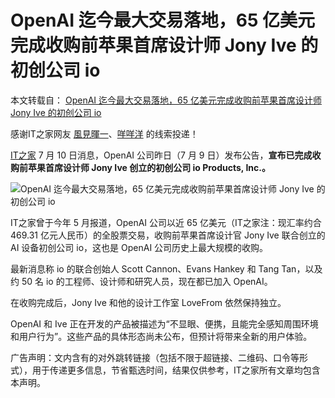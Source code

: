 # OpenAI 迄今最大交易落地，65 亿美元完成收购前苹果首席设计师 Jony Ive 的初创公司 io
本文转载自： [OpenAI 迄今最大交易落地，65 亿美元完成收购前苹果首席设计师 Jony Ive 的初创公司 io](https://www.ithome.com/0/867/057.htm)

感谢IT之家网友 [風見暉一](https://m.ithome.com/html/app/open.html?url=ithome%3A%2F%2Fuserpage%3Fid%3D795776)、[咩咩洋](https://m.ithome.com/html/app/open.html?url=ithome%3A%2F%2Fuserpage%3Fid%3D1520790) 的线索投递！

[IT之家](https://www.ithome.com/) 7 月 10 日消息，OpenAI 公司昨日（7 月 9 日）发布公告，**宣布已完成收购前苹果首席设计师 Jony Ive 创立的初创公司 io Products, Inc.。**

![](https://pic.code-nav.cn/post_picture/1610518142000300034/Da1e3NXf6ivKIDsT.webp "OpenAI 迄今最大交易落地，65 亿美元完成收购前苹果首席设计师 Jony Ive 的初创公司 io")

IT之家曾于今年 5 月报道，OpenAI 公司以近 65 亿美元（IT之家注：现汇率约合 469.31 亿元人民币）的全股票交易，收购前苹果首席设计官 Jony Ive 联合创立的 AI 设备初创公司 io，这也是 OpenAI 公司历史上最大规模的收购。

最新消息称 io 的联合创始人 Scott Cannon、Evans Hankey 和 Tang Tan，以及约 50 名 io 的工程师、设计师和研究人员，现在都已加入 OpenAI。

在收购完成后，Jony Ive 和他的设计工作室 LoveFrom 依然保持独立。

OpenAI 和 Ive 正在开发的产品被描述为“不显眼、便携，且能完全感知周围环境和用户行为”。这些产品的具体形态尚未公布，但预计将带来全新的用户体验。

广告声明：文内含有的对外跳转链接（包括不限于超链接、二维码、口令等形式），用于传递更多信息，节省甄选时间，结果仅供参考，IT之家所有文章均包含本声明。